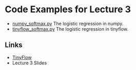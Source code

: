 # Code Examples for Lecture 3

- [numpy_softmax.py](numpy_softmax.py) The logistic regression in numpy.
- [tinyflow_softmax.py](tinyflow_softmax.py) The logistic regression in tinyflow.

## Links
- [TinyFlow](https://github.com/dlsys-course/tinyflow)
- Lecture 3 Slides
